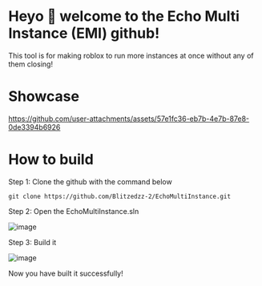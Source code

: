 # Heyo 👋 welcome to the Echo Multi Instance (EMI) github!
This tool is for making roblox to run more instances at once without any of them closing!

# Showcase
https://github.com/user-attachments/assets/57e1fc36-eb7b-4e7b-87e8-0de3394b6926

# How to build
Step 1: Clone the github with the command below

```git clone https://github.com/Blitzedzz-2/EchoMultiInstance.git```

Step 2: Open the EchoMultiInstance.sln

![image](https://github.com/user-attachments/assets/70785f97-ef8c-4ffd-bb6d-3328dc5e79ce)

Step 3: Build it 

![image](https://github.com/user-attachments/assets/d767fdbd-dc0b-4923-b51a-ab4e70cab594)

Now you have built it successfully!

